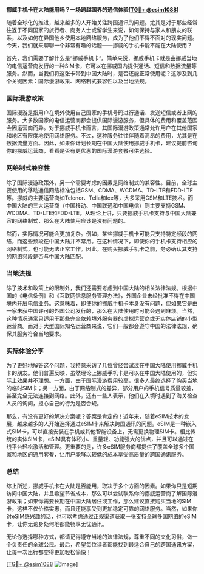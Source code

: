**挪威手机卡在大陆能用吗？一场跨越国界的通信体验[[TG💪+ @esim1088](https://t.me/s/esim1088)]**

随着全球化的推进，越来越多的人开始关注跨国通讯的问题。尤其是对于那些经常往返于不同国家的旅行者、商务人士或留学生来说，如何保持与家人和朋友的联系，以及如何在异国他乡使用本地网络服务，成为了他们不得不面对的现实问题。今天，我们就来聊聊一个非常有趣的话题——挪威的手机卡能不能在大陆使用？

首先，我们需要了解什么是“挪威手机卡”。简单来说，挪威手机卡就是由挪威当地的电信运营商发行的一种SIM卡，它可以在挪威国内提供通话、短信和数据流量等服务。然而，当我们将这张卡带到中国大陆时，是否还能正常使用呢？这涉及到几个关键因素：国际漫游政策、网络制式兼容性以及当地法规。

### 国际漫游政策

国际漫游是指用户在境外使用自己国家的手机号码进行通话、发送短信或者上网的服务。大多数国家的电信运营商都会提供国际漫游服务，但具体的费用和覆盖范围会因运营商而异。对于挪威手机卡而言，其国际漫游政策通常允许用户在其他国家和地区有限度地使用网络服务。不过，这种服务往往伴随着高昂的费用，尤其是在数据流量方面。因此，如果你计划长期在中国大陆使用挪威手机卡，建议提前咨询你的挪威运营商，看看是否有更优惠的国际漫游套餐可供选择。

### 网络制式兼容性

除了国际漫游政策外，另一个需要考虑的因素是网络制式的兼容性。目前，全球主要使用的移动通信网络标准包括GSM、CDMA、WCDMA、TD-LTE和FDD-LTE等。挪威的主要运营商如Telenor、Telia和Ice等，大多采用GSM和LTE技术。而中国大陆的三大运营商（中国移动、中国联通和中国电信）则主要支持GSM、WCDMA、TD-LTE和FDD-LTE。从理论上讲，只要挪威手机卡支持与中国大陆兼容的网络制式，那么在大陆使用应该是没有问题的。

然而，实际情况可能会更加复杂。例如，某些挪威手机卡可能只支持特定频段的网络，而这些频段在中国大陆并不常用。在这种情况下，即使你的手机卡支持相应的网络制式，也可能无法正常工作。因此，在购买挪威手机卡之前，务必确认其支持的网络频段是否与中国大陆匹配。

### 当地法规

除了技术和政策上的限制外，我们还需要考虑到中国大陆的相关法律法规。根据中国的《电信条例》和《互联网信息服务管理办法》，外国企业未经批准不得在中国境内开展电信业务。这意味着，即使你的挪威手机卡本身没有问题，但如果它是由一家未获中国许可的外国公司发行的，那么在大陆使用时可能会遇到麻烦。当然，这种情况通常只适用于那些完全依赖境外服务器的虚拟运营商或无实体店铺的小型运营商。而对于大型国际知名运营商来说，它们一般都会遵守中国的法律法规，确保其服务符合当地要求。

### 实际体验分享

为了更好地解答这个问题，我特意采访了几位曾经尝试过在中国大陆使用挪威手机卡的朋友。他们普遍反映，虽然理论上挪威手机卡是可以在中国大陆使用的，但实际上效果并不理想。一方面，由于国际漫游费用较高，很多人最终选择了购买当地的临时SIM卡；另一方面，由于网络制式的差异，部分用户的手机信号质量较差，甚至完全无法连接到网络。此外，还有一些人表示，他们在入境时遇到了海关检查人员的询问，担心自己的行为是否合规。

那么，有没有更好的解决方案呢？答案是肯定的！近年来，随着eSIM技术的发展，越来越多的人开始选择通过eSIM卡来解决跨国通讯的问题。eSIM是一种嵌入式SIM卡，可以直接安装在手机或其他智能设备上，无需更换物理SIM卡。相比传统的实体SIM卡，eSIM具有体积小、重量轻、功能强大的优点，并且可以通过在线平台轻松激活和管理。更重要的是，许多eSIM服务商都提供了覆盖全球多个国家和地区的通用套餐，让用户能够以较低的成本享受高质量的跨国通讯服务。

### 总结

综上所述，挪威手机卡在大陆是否能用，取决于多个方面的因素。如果你只是短期访问中国大陆，并且希望节省成本，那么可以尝试联系你的挪威运营商了解国际漫游政策；如果你需要长期在中国大陆居住或工作，那么建议直接购买当地的SIM卡，这样不仅价格实惠，而且还能享受到更加稳定可靠的网络服务。当然，如果你对eSIM感兴趣的话，也可以考虑通过正规渠道获取一张支持全球多国网络的eSIM卡，让你无论身处何地都能畅享无忧通讯。

无论你选择哪种方式，都请记得遵守当地的法律法规，尊重不同的文化习俗，做一个负责任的全球公民。最后，希望每位读者都能找到最适合自己的跨国通讯方案，让每一次出行都变得更加轻松愉快！

[[TG💪+ @esim1088](https://t.me/s/esim1088) ![Image](https://i.postimg.cc/4NQfJmqS/Snipaste-2025-05-13-00-14-12.png)]